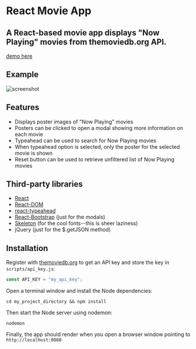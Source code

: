 # React Movie App

A React-based movie app displays "Now Playing" movies from themoviedb.org API.
--------------------
[demo here](http://movies.kdavidmoore.com)

## Example
![screenshot](http://i66.tinypic.com/2vtnl9l.png)

## Features
* Displays poster images of "Now Playing" movies
* Posters can be clicked to open a modal showing more information on each movie
* Typeahead can be used to search for Now Playing movies
* When typeahead option is selected, only the poster for the selected movie is shown
* Reset button can be used to retrieve unfiltered list of Now Playing movies

## Third-party libraries
* [React](https://facebook.github.io/react/)
* [React-DOM](https://www.npmjs.com/package/react-dom)
* [react-typeahead](https://github.com/fmoo/react-typeahead)
* [React-Bootstrap](https://react-bootstrap.github.io/) (just for the modals)
* [Skeleton](http://getskeleton.com/) (for the cool fonts--this is sheer laziness)
* jQuery (just for the $.getJSON method)

## Installation
Register with [themoviedb.org](https://www.themoviedb.org/account/signup) to get an API key and store the key in `scripts/api_key.js`:
```javascript
const API_KEY = "my_api_key";
```
Open a terminal window and install the Node dependencies:
```shell
cd my_project_directory && npm install
```
Then start the Node server using nodemon:
```shell
nodemon
```
Finally, the app should render when you open a browser window pointing to `http://localhost:8080`
